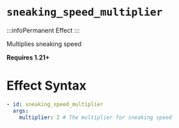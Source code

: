 # `sneaking_speed_multiplier`
:::infoPermanent Effect
:::

Multiplies sneaking speed

**Requires 1.21+**

# Effect Syntax
```yaml
- id: sneaking_speed_multiplier
  args:
    multiplier: 2 # The multiplier for sneaking speed
```